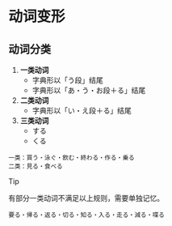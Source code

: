 # 动词变形

## 动词分类

1. **一类动词**
   - 字典形以「う段」结尾
   - 字典形以「あ・う・お段＋る」结尾
2. **二类动词**
   - 字典形以「い・え段＋る」结尾
3. **三类动词**
   - する
   - くる

```
一类：買う・泳ぐ・飲む・終わる・作る・乗る
二类：見る・食べる
```

> [!TIP]
> 有部分一类动词不满足以上规则，需要单独记忆。
>
> ```
> 要る・帰る・返る・切る・知る・入る・走る・減る・喋る
> ```
